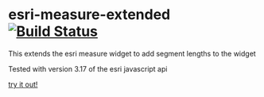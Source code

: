 # esri-measure-extended [![Build Status](https://travis-ci.org/davewilton/esri-measure-extended.svg?branch=master)](https://travis-ci.org/davewilton/esri-measure-extended)


This extends the esri measure widget to add segment lengths to the widget


Tested with version 3.17 of the esri javascript api

[try it out!](https://davewilton.github.io/esri-measure-extended/)
